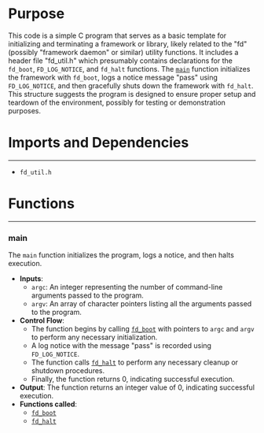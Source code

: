 # Purpose
This code is a simple C program that serves as a basic template for initializing and terminating a framework or library, likely related to the "fd" (possibly "framework daemon" or similar) utility functions. It includes a header file "fd_util.h" which presumably contains declarations for the `fd_boot`, `FD_LOG_NOTICE`, and `fd_halt` functions. The [`main`](#main) function initializes the framework with `fd_boot`, logs a notice message "pass" using `FD_LOG_NOTICE`, and then gracefully shuts down the framework with `fd_halt`. This structure suggests the program is designed to ensure proper setup and teardown of the environment, possibly for testing or demonstration purposes.
# Imports and Dependencies

---
- `fd_util.h`


# Functions

---
### main<!-- {{#callable:main}} -->
The `main` function initializes the program, logs a notice, and then halts execution.
- **Inputs**:
    - `argc`: An integer representing the number of command-line arguments passed to the program.
    - `argv`: An array of character pointers listing all the arguments passed to the program.
- **Control Flow**:
    - The function begins by calling [`fd_boot`](fd_util.c.driver.md#fd_boot) with pointers to `argc` and `argv` to perform any necessary initialization.
    - A log notice with the message "pass" is recorded using `FD_LOG_NOTICE`.
    - The function calls [`fd_halt`](fd_util.c.driver.md#fd_halt) to perform any necessary cleanup or shutdown procedures.
    - Finally, the function returns 0, indicating successful execution.
- **Output**: The function returns an integer value of 0, indicating successful execution.
- **Functions called**:
    - [`fd_boot`](fd_util.c.driver.md#fd_boot)
    - [`fd_halt`](fd_util.c.driver.md#fd_halt)


